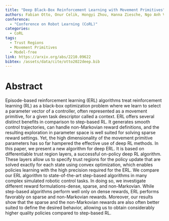 ```yaml
---
title: "Deep Black-Box Reinforcement Learning with Movement Primitives"
authors: Fabian Otto, Onur Celik, Hongyi Zhou, Hanna Ziesche, Ngo Anh Vien, Gerhard Neumann
conference:
  - "Conference on Robot Learning (CoRL)"
categories:
  - CoRL
tags:
  - Trust Regions
  - Movement Primitives
  - Model-free
link: https://arxiv.org/abs/2210.09622
bibtex: /assets/data/cite/otto2022deep.bib
---
```


# Abstract

Episode-based reinforcement learning (ERL) algorithms treat reinforcement learning (RL) as a black-box optimization problem where we learn to select a parameter vector of a controller, often represented as a movement primitive, for a given task descriptor called a context. ERL offers several distinct benefits in comparison to step-based RL. It generates smooth control trajectories, can handle non-Markovian reward definitions, and the resulting exploration in parameter space is well suited for solving sparse reward settings. Yet, the high dimensionality of the movement primitive parameters has so far hampered the effective use of deep RL methods. In this paper, we present a new algorithm for deep ERL. It is based on differentiable trust region layers, a successful on-policy deep RL algorithm. These layers allow us to specify trust regions for the policy update that are solved exactly for each state using convex optimization, which enables policies learning with the high precision required for the ERL. We compare our ERL algorithm to state-of-the-art step-based algorithms in many complex simulated robotic control tasks. In doing so, we investigate different reward formulations-dense, sparse, and non-Markovian. While step-based algorithms perform well only on dense rewards, ERL performs favorably on sparse and non-Markovian rewards. Moreover, our results show that the sparse and the non-Markovian rewards are also often better suited to define the desired behavior, allowing us to obtain considerably higher quality policies compared to step-based RL.